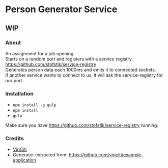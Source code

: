 # Person Generator Service

## WIP

### About
An assignment for a job opening.  
Starts on a random port and registers with a service registry.  
https://github.com/stofstik/service-registry  
Generates person data each 1000ms and emits it to connected sockets.  
If another service wants to connect to us, it will ask the service-registry for our port.

### Installation
- `npm install -g gulp`
- `npm install`
- `gulp`

Make sure you have https://github.com/stofstik/service-registry running.

### Credits
- <a href="https://www.viriciti.com/">ViriCiti</a>
- Generator extracted from: https://github.com/viriciti/example-application
